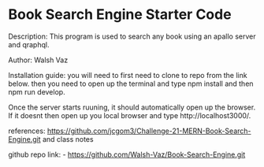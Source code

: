 # Book Search Engine Starter Code
Description: This program is used to search any book using an apallo server and qraphql.  

Author: Walsh Vaz

Installation guide: you will need to first need to clone to repo from the link below. then you need to open up the terminal and type npm install and then npm run develop.

Once the server starts ruuning, it should automatically open up the browser. If it doesnt then open up you local browser and type http://localhost3000/.


references: https://github.com/jcgom3/Challenge-21-MERN-Book-Search-Engine.git
and class notes


github repo link: - https://github.com/Walsh-Vaz/Book-Search-Engine.git